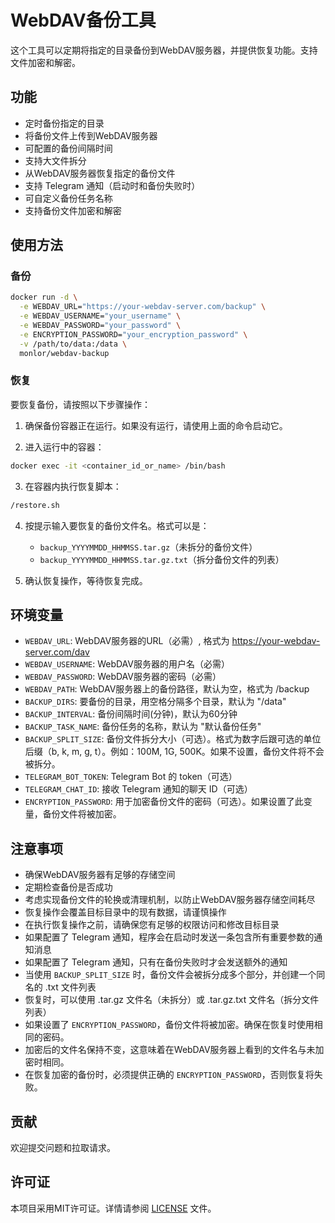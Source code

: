# WebDAV备份工具

这个工具可以定期将指定的目录备份到WebDAV服务器，并提供恢复功能。支持文件加密和解密。

## 功能

- 定时备份指定的目录
- 将备份文件上传到WebDAV服务器
- 可配置的备份间隔时间
- 支持大文件拆分
- 从WebDAV服务器恢复指定的备份文件
- 支持 Telegram 通知（启动时和备份失败时）
- 可自定义备份任务名称
- 支持备份文件加密和解密

## 使用方法

### 备份

```bash
docker run -d \
  -e WEBDAV_URL="https://your-webdav-server.com/backup" \
  -e WEBDAV_USERNAME="your_username" \
  -e WEBDAV_PASSWORD="your_password" \
  -e ENCRYPTION_PASSWORD="your_encryption_password" \
  -v /path/to/data:/data \
  monlor/webdav-backup
```

### 恢复

要恢复备份，请按照以下步骤操作：

1. 确保备份容器正在运行。如果没有运行，请使用上面的命令启动它。

2. 进入运行中的容器：

```bash
docker exec -it <container_id_or_name> /bin/bash
```

3. 在容器内执行恢复脚本：

```bash
/restore.sh
```

4. 按提示输入要恢复的备份文件名。格式可以是：
   - `backup_YYYYMMDD_HHMMSS.tar.gz`（未拆分的备份文件）
   - `backup_YYYYMMDD_HHMMSS.tar.gz.txt`（拆分备份文件的列表）

5. 确认恢复操作，等待恢复完成。

## 环境变量

- `WEBDAV_URL`: WebDAV服务器的URL（必需）, 格式为 https://your-webdav-server.com/dav
- `WEBDAV_USERNAME`: WebDAV服务器的用户名（必需）
- `WEBDAV_PASSWORD`: WebDAV服务器的密码（必需）
- `WEBDAV_PATH`: WebDAV服务器上的备份路径，默认为空，格式为 /backup
- `BACKUP_DIRS`: 要备份的目录，用空格分隔多个目录，默认为 "/data"
- `BACKUP_INTERVAL`: 备份间隔时间(分钟)，默认为60分钟
- `BACKUP_TASK_NAME`: 备份任务的名称，默认为 "默认备份任务"
- `BACKUP_SPLIT_SIZE`: 备份文件拆分大小（可选）。格式为数字后跟可选的单位后缀（b, k, m, g, t）。例如：100M, 1G, 500K。如果不设置，备份文件将不会被拆分。
- `TELEGRAM_BOT_TOKEN`: Telegram Bot 的 token（可选）
- `TELEGRAM_CHAT_ID`: 接收 Telegram 通知的聊天 ID（可选）
- `ENCRYPTION_PASSWORD`: 用于加密备份文件的密码（可选）。如果设置了此变量，备份文件将被加密。

## 注意事项

- 确保WebDAV服务器有足够的存储空间
- 定期检查备份是否成功
- 考虑实现备份文件的轮换或清理机制，以防止WebDAV服务器存储空间耗尽
- 恢复操作会覆盖目标目录中的现有数据，请谨慎操作
- 在执行恢复操作之前，请确保您有足够的权限访问和修改目标目录
- 如果配置了 Telegram 通知，程序会在启动时发送一条包含所有重要参数的通知消息
- 如果配置了 Telegram 通知，只有在备份失败时才会发送额外的通知
- 当使用 `BACKUP_SPLIT_SIZE` 时，备份文件会被拆分成多个部分，并创建一个同名的 .txt 文件列表
- 恢复时，可以使用 .tar.gz 文件名（未拆分）或 .tar.gz.txt 文件名（拆分文件列表）
- 如果设置了 `ENCRYPTION_PASSWORD`，备份文件将被加密。确保在恢复时使用相同的密码。
- 加密后的文件名保持不变，这意味着在WebDAV服务器上看到的文件名与未加密时相同。
- 在恢复加密的备份时，必须提供正确的 `ENCRYPTION_PASSWORD`，否则恢复将失败。

## 贡献

欢迎提交问题和拉取请求。

## 许可证

本项目采用MIT许可证。详情请参阅 [LICENSE](LICENSE) 文件。
